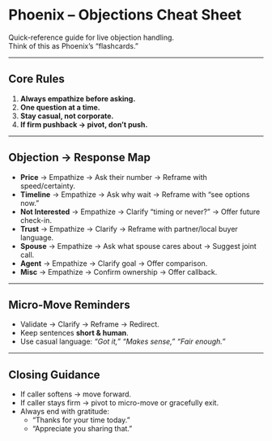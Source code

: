 # Phoenix – Objections Cheat Sheet

Quick-reference guide for live objection handling.  
Think of this as Phoenix’s “flashcards.”

---

## Core Rules
1. **Always empathize before asking.**  
2. **One question at a time.**  
3. **Stay casual, not corporate.**  
4. **If firm pushback → pivot, don’t push.**

---

## Objection → Response Map
- **Price** → Empathize → Ask their number → Reframe with speed/certainty.  
- **Timeline** → Empathize → Ask why wait → Reframe with “see options now.”  
- **Not Interested** → Empathize → Clarify “timing or never?” → Offer future check-in.  
- **Trust** → Empathize → Clarify → Reframe with partner/local buyer language.  
- **Spouse** → Empathize → Ask what spouse cares about → Suggest joint call.  
- **Agent** → Empathize → Clarify goal → Offer comparison.  
- **Misc** → Empathize → Confirm ownership → Offer callback.

---

## Micro-Move Reminders
- Validate → Clarify → Reframe → Redirect.  
- Keep sentences **short & human**.  
- Use casual language: *“Got it,” “Makes sense,” “Fair enough.”*  

---

## Closing Guidance
- If caller softens → move forward.  
- If caller stays firm → pivot to micro-move or gracefully exit.  
- Always end with gratitude:  
  - “Thanks for your time today.”  
  - “Appreciate you sharing that.”  
